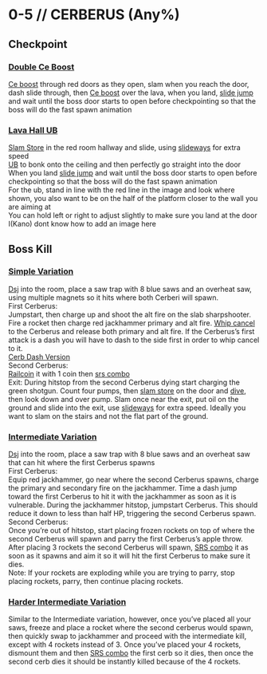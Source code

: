# 0-5 // CERBERUS (Any%)
## Checkpoint

### [Double Ce Boost](https://youtu.be/t32Djfbqi70)
[Ce boost](http://localhost:8080/guides/speedrun-tech.html#ce-boost-core-eject-boost) through red doors as they open, slam when you reach the door, dash slide through, then [Ce boost](http://localhost:8080/guides/speedrun-tech.html#ce-boost-core-eject-boost) over the lava, when you land, [slide jump](http://localhost:8080/guides/speedrun-tech.html#slide-jump) and wait until the boss door starts to open before checkpointing so that the boss will do the fast spawn animation
### [Lava Hall UB](https://youtu.be/7KOZgVpFU9k)
[Slam Store](http://localhost:8080/guides/speedrun-tech.html#slam-store) in the red room hallway and slide, using [slideways](http://localhost:8080/guides/speedrun-tech.html#slideways) for extra speed <br />
[UB](http://localhost:8080/guides/speedrun-tech.html#ub-ultraboost) to bonk onto the ceiling and then perfectly go straight into the door <br />
When you land [slide jump](http://localhost:8080/guides/speedrun-tech.html#slide-jump) and wait until the boss door starts to open before checkpointing so that the boss will do the fast spawn animation <br />
For the ub, stand in line with the red line in the image and look where shown, you also want to be on the half of the platform closer to the wall you are aiming at <br />
You can hold left or right to adjust slightly to make sure you land at the door <br />
I(Kano) dont know how to add an image here

## Boss Kill
### [Simple Variation](https://www.youtube.com/watch?v=oB-7rGVHKnU)
[Dsj](http://localhost:8080/guides/speedrun-tech.html#dsj-dash-slide-jump) into the room, place a saw trap with 8 blue saws and an overheat saw, using multiple magnets so it hits where both Cerberi will spawn. <br />
First Cerberus: <br />
Jumpstart, then charge up and shoot the alt fire on the slab sharpshooter. Fire a rocket then charge red jackhammer primary and alt fire. [Whip cancel](http://localhost:8080/guides/speedrun-tech.html#whip-cancel) to the Cerberus and release both primary and alt fire. If the Cerberus’s first attack is a dash you will have to dash to the side first in order to whip cancel to it. <br />
[Cerb Dash Version](https://youtu.be/oB-7rGVHKnU) <br />
Second Cerberus:<br />
[Railcoin](http://localhost:8080/guides/speedrun-tech.html#railcoins) it with 1 coin then [srs combo](http://localhost:8080/guides/speedrun-tech.html#srs-combo)<br />
Exit: During hitstop from the second Cerberus dying start charging the green shotgun. Count four pumps, then [slam store](http://localhost:8080/guides/speedrun-tech.html#slam-store) on the door and [dive](http://localhost:8080/guides/speedrun-tech.html#dives), then look down and over pump. Slam once near the exit, put oil on the ground and slide into the exit, use [slideways](http://localhost:8080/guides/speedrun-tech.html#slideways) for extra speed. Ideally you want to slam on the stairs and not the flat part of the ground.<br />
### [Intermediate Variation](https://youtu.be/KGV218RLHEo)
[Dsj](http://localhost:8080/guides/speedrun-tech.html#dsj-dash-slide-jump) into the room, place a saw trap with 8 blue saws and an overheat saw that can hit where the first Cerberus spawns <br />
First Cerberus: <br />
Equip red jackhammer, go near where the second Cerberus spawns, charge the primary and secondary fire on the jackhammer. Time a dash jump toward the first Cerberus to hit it with the jackhammer as soon as it is vulnerable. During the jackhammer hitstop, jumpstart Cerberus. This should reduce it down to less than half HP, triggering the second Cerberus spawn. <br />
Second Cerberus: <br />
Once you’re out of hitstop, start placing frozen rockets on top of where the second Cerberus will spawn and parry the first Cerberus’s apple throw. After placing 3 rockets the second Cerberus will spawn, [SRS combo](http://localhost:8080/guides/speedrun-tech.html#srs-combo) it as soon as it spawns and aim it so it will hit the first Cerberus to make sure it dies. <br />
Note: If your rockets are exploding while you are trying to parry, stop placing rockets, parry, then continue placing rockets. <br />
### [Harder Intermediate Variation](https://youtu.be/KGV218RLHEo&t=13s)
Similar to the Intermediate variation, however, once you’ve placed all your saws, freeze and place a rocket where the second cerberus would spawn, then quickly swap to jackhammer and proceed with the intermediate kill, except with 4 rockets instead of 3. Once you’ve placed your 4 rockets, dismount them and then [SRS combo](http://localhost:8080/guides/speedrun-tech.html#srs-combo) the first cerb so it dies, then once the second cerb dies it should be instantly killed because of the 4 rockets.
